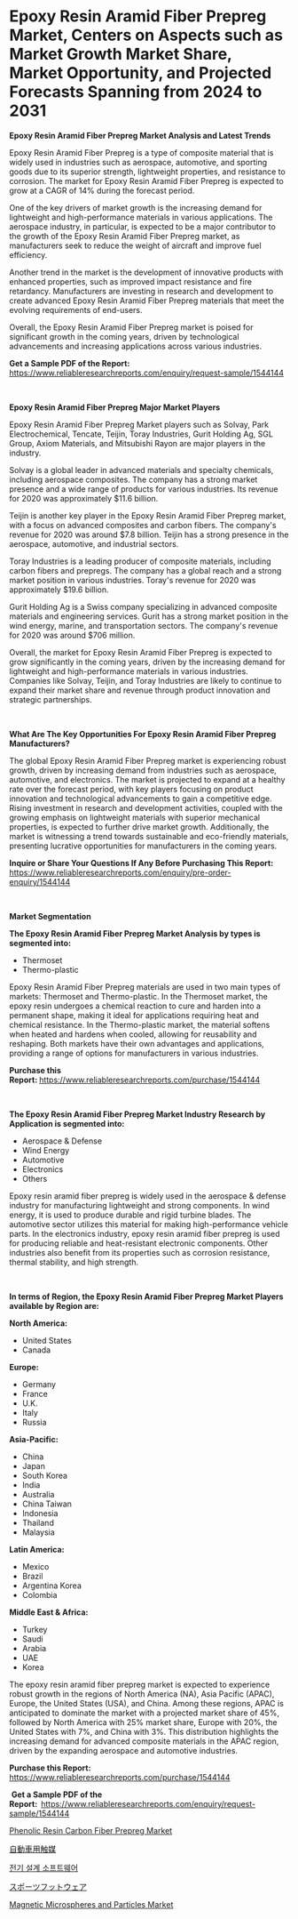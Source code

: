 <p><h1>Epoxy Resin Aramid Fiber Prepreg Market, Centers on Aspects such as Market Growth Market Share, Market Opportunity, and Projected Forecasts Spanning from 2024 to 2031</h1></p><p><strong>Epoxy Resin Aramid Fiber Prepreg Market Analysis and Latest Trends</strong></p>
<p><p>Epoxy Resin Aramid Fiber Prepreg is a type of composite material that is widely used in industries such as aerospace, automotive, and sporting goods due to its superior strength, lightweight properties, and resistance to corrosion. The market for Epoxy Resin Aramid Fiber Prepreg is expected to grow at a CAGR of 14% during the forecast period.</p><p>One of the key drivers of market growth is the increasing demand for lightweight and high-performance materials in various applications. The aerospace industry, in particular, is expected to be a major contributor to the growth of the Epoxy Resin Aramid Fiber Prepreg market, as manufacturers seek to reduce the weight of aircraft and improve fuel efficiency.</p><p>Another trend in the market is the development of innovative products with enhanced properties, such as improved impact resistance and fire retardancy. Manufacturers are investing in research and development to create advanced Epoxy Resin Aramid Fiber Prepreg materials that meet the evolving requirements of end-users.</p><p>Overall, the Epoxy Resin Aramid Fiber Prepreg market is poised for significant growth in the coming years, driven by technological advancements and increasing applications across various industries.</p></p>
<p><strong>Get a Sample PDF of the Report:&nbsp;</strong> <a href="https://www.reliableresearchreports.com/enquiry/request-sample/1544144">https://www.reliableresearchreports.com/enquiry/request-sample/1544144</a></p>
<p>&nbsp;</p>
<p><strong>Epoxy Resin Aramid Fiber Prepreg Major Market Players</strong></p>
<p><p>Epoxy Resin Aramid Fiber Prepreg Market players such as Solvay, Park Electrochemical, Tencate, Teijin, Toray Industries, Gurit Holding Ag, SGL Group, Axiom Materials, and Mitsubishi Rayon are major players in the industry.</p><p>Solvay is a global leader in advanced materials and specialty chemicals, including aerospace composites. The company has a strong market presence and a wide range of products for various industries. Its revenue for 2020 was approximately $11.6 billion.</p><p>Teijin is another key player in the Epoxy Resin Aramid Fiber Prepreg market, with a focus on advanced composites and carbon fibers. The company's revenue for 2020 was around $7.8 billion. Teijin has a strong presence in the aerospace, automotive, and industrial sectors.</p><p>Toray Industries is a leading producer of composite materials, including carbon fibers and prepregs. The company has a global reach and a strong market position in various industries. Toray's revenue for 2020 was approximately $19.6 billion.</p><p>Gurit Holding Ag is a Swiss company specializing in advanced composite materials and engineering services. Gurit has a strong market position in the wind energy, marine, and transportation sectors. The company's revenue for 2020 was around $706 million.</p><p>Overall, the market for Epoxy Resin Aramid Fiber Prepreg is expected to grow significantly in the coming years, driven by the increasing demand for lightweight and high-performance materials in various industries. Companies like Solvay, Teijin, and Toray Industries are likely to continue to expand their market share and revenue through product innovation and strategic partnerships.</p></p>
<p>&nbsp;</p>
<p><strong>What Are The Key Opportunities For Epoxy Resin Aramid Fiber Prepreg Manufacturers?</strong></p>
<p><p>The global Epoxy Resin Aramid Fiber Prepreg market is experiencing robust growth, driven by increasing demand from industries such as aerospace, automotive, and electronics. The market is projected to expand at a healthy rate over the forecast period, with key players focusing on product innovation and technological advancements to gain a competitive edge. Rising investment in research and development activities, coupled with the growing emphasis on lightweight materials with superior mechanical properties, is expected to further drive market growth. Additionally, the market is witnessing a trend towards sustainable and eco-friendly materials, presenting lucrative opportunities for manufacturers in the coming years.</p></p>
<p><strong>Inquire or Share Your Questions If Any Before Purchasing This Report:</strong> <a href="https://www.reliableresearchreports.com/enquiry/pre-order-enquiry/1544144">https://www.reliableresearchreports.com/enquiry/pre-order-enquiry/1544144</a></p>
<p>&nbsp;</p>
<p><strong>Market Segmentation</strong></p>
<p><strong>The Epoxy Resin Aramid Fiber Prepreg Market Analysis by types is segmented into:</strong></p>
<p><ul><li>Thermoset</li><li>Thermo-plastic</li></ul></p>
<p><p>Epoxy Resin Aramid Fiber Prepreg materials are used in two main types of markets: Thermoset and Thermo-plastic. In the Thermoset market, the epoxy resin undergoes a chemical reaction to cure and harden into a permanent shape, making it ideal for applications requiring heat and chemical resistance. In the Thermo-plastic market, the material softens when heated and hardens when cooled, allowing for reusability and reshaping. Both markets have their own advantages and applications, providing a range of options for manufacturers in various industries.</p></p>
<p><strong>Purchase this Report:&nbsp;</strong><a href="https://www.reliableresearchreports.com/purchase/1544144">https://www.reliableresearchreports.com/purchase/1544144</a></p>
<p>&nbsp;</p>
<p><strong>The Epoxy Resin Aramid Fiber Prepreg Market Industry Research by Application is segmented into:</strong></p>
<p><ul><li>Aerospace & Defense</li><li>Wind Energy</li><li>Automotive</li><li>Electronics</li><li>Others</li></ul></p>
<p><p>Epoxy resin aramid fiber prepreg is widely used in the aerospace & defense industry for manufacturing lightweight and strong components. In wind energy, it is used to produce durable and rigid turbine blades. The automotive sector utilizes this material for making high-performance vehicle parts. In the electronics industry, epoxy resin aramid fiber prepreg is used for producing reliable and heat-resistant electronic components. Other industries also benefit from its properties such as corrosion resistance, thermal stability, and high strength.</p></p>
<p>&nbsp;</p>
<p><strong>In terms of Region, the Epoxy Resin Aramid Fiber Prepreg Market Players available by Region are:</strong></p>
<p>
    <p> <strong> North America: </strong>
        <ul>
            <li>United States</li>
            <li>Canada</li>
        </ul>
        </p> 
    <p> <strong> Europe: </strong>
        <ul>
            <li>Germany</li>
            <li>France</li>
            <li>U.K.</li>
            <li>Italy</li>
            <li>Russia</li>
        </ul>
        </p> 
    <p> <strong> Asia-Pacific: </strong>
        <ul>
            <li>China</li>
            <li>Japan</li>
            <li>South Korea</li>
            <li>India</li>
            <li>Australia</li>
            <li>China Taiwan</li>
            <li>Indonesia</li>
            <li>Thailand</li>
            <li>Malaysia</li>
        </ul>
        </p> 
    <p> <strong> Latin America: </strong>
        <ul>
            <li>Mexico</li>
            <li>Brazil</li>
            <li>Argentina Korea</li>
            <li>Colombia</li>
        </ul>
        </p> 
    <p> <strong> Middle East & Africa: </strong>
        <ul>
            <li>Turkey</li>
            <li>Saudi</li>
            <li>Arabia</li>
            <li>UAE</li>
            <li>Korea</li>
        </ul>
    </p>
    </p>
<p><p>The epoxy resin aramid fiber prepreg market is expected to experience robust growth in the regions of North America (NA), Asia Pacific (APAC), Europe, the United States (USA), and China. Among these regions, APAC is anticipated to dominate the market with a projected market share of 45%, followed by North America with 25% market share, Europe with 20%, the United States with 7%, and China with 3%. This distribution highlights the increasing demand for advanced composite materials in the APAC region, driven by the expanding aerospace and automotive industries.</p></p>
<p><strong>Purchase this Report: </strong><a href="https://www.reliableresearchreports.com/purchase/1544144">https://www.reliableresearchreports.com/purchase/1544144</a></p>
<p>&nbsp;<strong>Get a Sample PDF of the Report:&nbsp;&nbsp;</strong><a href="https://www.reliableresearchreports.com/enquiry/request-sample/1544144">https://www.reliableresearchreports.com/enquiry/request-sample/1544144</a></p>
<p><strong></strong></p>
<p><p><a href="https://github.com/dimitrishawkinswaynenp91rgz/Market-Research-Report-List-1/blob/main/phenolic-resin-carbon-fiber-prepreg-market.md">Phenolic Resin Carbon Fiber Prepreg Market</a></p><p><a href="https://medium.com/@michaelerde565/%E8%87%AA%E5%8B%95%E8%BB%8A%E8%A7%A6%E5%AA%92%E5%B8%82%E5%A0%B4%E3%81%AE%E3%83%88%E3%83%AC%E3%83%B3%E3%83%89%E3%81%A8%E5%B8%82%E5%A0%B4%E5%88%86%E6%9E%90%E3%81%AF-2024%E5%B9%B4%E3%81%8B%E3%82%892031%E5%B9%B4%E3%81%BE%E3%81%A7%E3%81%AE%E4%BA%88%E6%B8%AC%E3%81%A7%E3%81%99-f936893f34bd">自動車用触媒</a></p><p><a href="https://medium.com/@munchkin678568/%EC%A0%84%EA%B8%B0-%EC%84%A4%EA%B3%84-%EC%86%8C%ED%94%84%ED%8A%B8%EC%9B%A8%EC%96%B4-%EC%8B%9C%EC%9E%A5-%EC%A0%84%EB%A7%9D-%EC%82%B0%EC%97%85-%EA%B0%9C%EC%9A%94-%EB%B0%8F-%EC%98%88%EC%B8%A1-2024%EB%85%84%EB%B6%80%ED%84%B0-2031%EB%85%84%EA%B9%8C%EC%A7%80-17eebe616a3e">전기 설계 소프트웨어</a></p><p><a href="https://medium.com/@chrispcreem58/%E3%82%B9%E3%83%9D%E3%83%BC%E3%83%84%E3%82%B7%E3%83%A5%E3%83%BC%E3%82%BA%E5%B8%82%E5%A0%B4%E3%81%AF-%E5%B8%82%E5%A0%B4%E3%82%B7%E3%82%A7%E3%82%A2-%E5%B8%82%E5%A0%B4%E3%83%88%E3%83%AC%E3%83%B3%E3%83%89-%E5%B8%82%E5%A0%B4%E6%88%90%E9%95%B7%E3%81%AB%E9%96%A2%E3%81%99%E3%82%8B%E6%83%85%E5%A0%B1%E3%82%92%E6%8F%90%E4%BE%9B%E3%81%97%E3%81%A6%E3%81%84%E3%81%BE%E3%81%99-0a753196b333">スポーツフットウェア</a></p><p><a href="https://github.com/changoleonlaverguenzanoexiste/Market-Research-Report-List-2/blob/main/magnetic-microspheres-and-particles-market.md">Magnetic Microspheres and Particles Market</a></p></p>